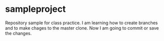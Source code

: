 # sampleproject
Repository sample for class practice.
I am learning how to create branches and to make chages to the master clone. Now I am going to commit or save the changes.
